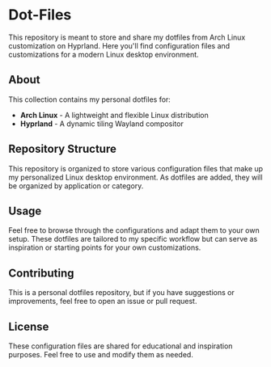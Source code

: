 # Dot-Files

This repository is meant to store and share my dotfiles from Arch Linux customization on Hyprland. Here you'll find configuration files and customizations for a modern Linux desktop environment.

## About

This collection contains my personal dotfiles for:
- **Arch Linux** - A lightweight and flexible Linux distribution
- **Hyprland** - A dynamic tiling Wayland compositor

## Repository Structure

This repository is organized to store various configuration files that make up my personalized Linux desktop environment. As dotfiles are added, they will be organized by application or category.

## Usage

Feel free to browse through the configurations and adapt them to your own setup. These dotfiles are tailored to my specific workflow but can serve as inspiration or starting points for your own customizations.

## Contributing

This is a personal dotfiles repository, but if you have suggestions or improvements, feel free to open an issue or pull request.

## License

These configuration files are shared for educational and inspiration purposes. Feel free to use and modify them as needed.
